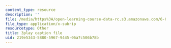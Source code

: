 ```yaml
---
content_type: resource
description: ''
file: /media/https%3A/open-learning-course-data-rc.s3.amazonaws.com/6-004-computation-structures-spring-2017/219e534358805967944506a7c506b78b_ZPpuDMk9BOU.vtt
file_type: application/x-subrip
resourcetype: Other
title: 3play caption file
uid: 219e5343-5880-5967-9445-06a7c506b78b
---
```

